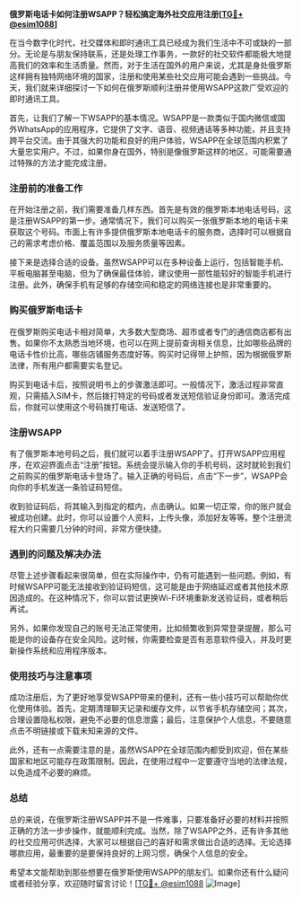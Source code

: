 **俄罗斯电话卡如何注册WSAPP？轻松搞定海外社交应用注册[[TG💪+ @esim1088](https://t.me/s/esim1088)]**

在当今数字化时代，社交媒体和即时通讯工具已经成为我们生活中不可或缺的一部分。无论是与朋友保持联系，还是处理工作事务，一款好的社交软件都能极大地提高我们的效率和生活质量。然而，对于生活在国外的用户来说，尤其是身处俄罗斯这样拥有独特网络环境的国家，注册和使用某些社交应用可能会遇到一些挑战。今天，我们就来详细探讨一下如何在俄罗斯顺利注册并使用WSAPP这款广受欢迎的即时通讯工具。

首先，让我们了解一下WSAPP的基本情况。WSAPP是一款类似于国内微信或国外WhatsApp的应用程序，它提供了文字、语音、视频通话等多种功能，并且支持跨平台交流。由于其强大的功能和良好的用户体验，WSAPP在全球范围内积累了大量忠实用户。不过，如果你身在国外，特别是像俄罗斯这样的地区，可能需要通过特殊的方法才能完成注册。

### 注册前的准备工作

在开始注册之前，我们需要准备几样东西。首先是有效的俄罗斯本地电话号码，这是注册WSAPP的第一步。通常情况下，我们可以购买一张俄罗斯本地的电话卡来获取这个号码。市面上有许多提供俄罗斯本地电话卡的服务商，选择时可以根据自己的需求考虑价格、覆盖范围以及服务质量等因素。

接下来是选择合适的设备。虽然WSAPP可以在多种设备上运行，包括智能手机、平板电脑甚至电脑，但为了确保最佳体验，建议使用一部性能较好的智能手机进行注册。此外，确保手机有足够的存储空间和稳定的网络连接也是非常重要的。

### 购买俄罗斯电话卡

在俄罗斯购买电话卡相对简单，大多数大型商场、超市或者专门的通信商店都有出售。如果你不太熟悉当地环境，也可以在网上提前查询相关信息，比如哪些品牌的电话卡性价比高，哪些店铺服务态度好等。购买时记得带上护照，因为根据俄罗斯法律，所有用户都需要实名登记。

购买到电话卡后，按照说明书上的步骤激活即可。一般情况下，激活过程非常直观，只需插入SIM卡，然后拨打特定的号码或者发送短信验证身份即可。激活完成后，你就可以使用这个号码拨打电话、发送短信了。

### 注册WSAPP

有了俄罗斯本地号码之后，我们就可以着手注册WSAPP了。打开WSAPP应用程序，在欢迎界面点击“注册”按钮。系统会提示输入你的手机号码，这时就轮到我们之前购买的俄罗斯电话卡登场了。输入正确的号码后，点击“下一步”，WSAPP会向你的手机发送一条验证码短信。

收到验证码后，将其输入到指定的框内，点击确认。如果一切正常，你的账户就会被成功创建。此时，你可以设置个人资料，上传头像，添加好友等等。整个注册流程大约只需要几分钟的时间，非常方便快捷。

### 遇到的问题及解决办法

尽管上述步骤看起来很简单，但在实际操作中，仍有可能遇到一些问题。例如，有时候WSAPP可能无法接收到验证码短信，这可能是由于网络延迟或者其他技术原因造成的。在这种情况下，你可以尝试更换Wi-Fi环境重新发送验证码，或者稍后再试。

另外，如果你发现自己的账号无法正常使用，比如频繁收到异常登录提醒，那么可能是你的设备存在安全风险。这时候，你需要检查是否有恶意软件侵入，并及时更新操作系统和应用程序版本。

### 使用技巧与注意事项

成功注册后，为了更好地享受WSAPP带来的便利，还有一些小技巧可以帮助你优化使用体验。首先，定期清理聊天记录和缓存文件，以节省手机存储空间；其次，合理设置隐私权限，避免不必要的信息泄露；最后，注意保护个人信息，不要随意点击不明链接或下载未知来源的文件。

此外，还有一点需要注意的是，虽然WSAPP在全球范围内都受到欢迎，但在某些国家和地区可能存在政策限制。因此，在使用过程中一定要遵守当地的法律法规，以免造成不必要的麻烦。

### 总结

总的来说，在俄罗斯注册WSAPP并不是一件难事，只要准备好必要的材料并按照正确的方法一步步操作，就能顺利完成。当然，除了WSAPP之外，还有许多其他的社交应用可供选择，大家可以根据自己的喜好和需求做出合适的选择。无论选择哪款应用，最重要的是要保持良好的上网习惯，确保个人信息的安全。

希望本文能帮助到那些想要在俄罗斯使用WSAPP的朋友们。如果你还有什么疑问或者经验分享，欢迎随时留言讨论！[[TG💪+ @esim1088](https://t.me/s/esim1088) ![Image](https://i.postimg.cc/4NQfJmqS/Snipaste-2025-05-13-00-14-12.png)]